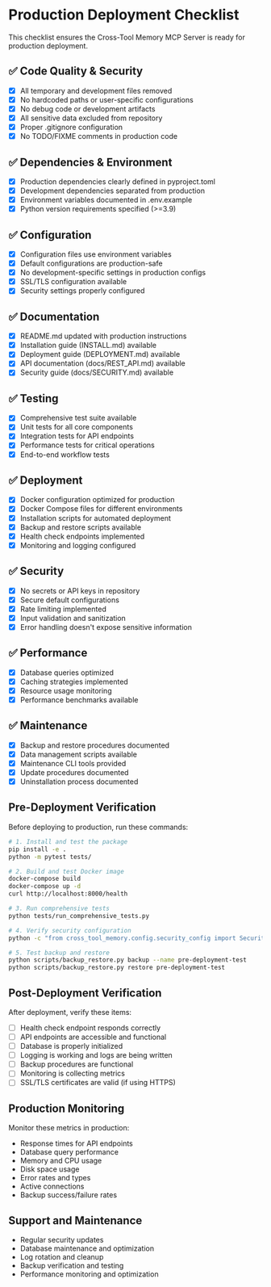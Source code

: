 # Production Deployment Checklist

This checklist ensures the Cross-Tool Memory MCP Server is ready for production deployment.

## ✅ Code Quality & Security

- [x] All temporary and development files removed
- [x] No hardcoded paths or user-specific configurations
- [x] No debug code or development artifacts
- [x] All sensitive data excluded from repository
- [x] Proper .gitignore configuration
- [x] No TODO/FIXME comments in production code

## ✅ Dependencies & Environment

- [x] Production dependencies clearly defined in pyproject.toml
- [x] Development dependencies separated from production
- [x] Environment variables documented in .env.example
- [x] Python version requirements specified (>=3.9)

## ✅ Configuration

- [x] Configuration files use environment variables
- [x] Default configurations are production-safe
- [x] No development-specific settings in production configs
- [x] SSL/TLS configuration available
- [x] Security settings properly configured

## ✅ Documentation

- [x] README.md updated with production instructions
- [x] Installation guide (INSTALL.md) available
- [x] Deployment guide (DEPLOYMENT.md) available
- [x] API documentation (docs/REST_API.md) available
- [x] Security guide (docs/SECURITY.md) available

## ✅ Testing

- [x] Comprehensive test suite available
- [x] Unit tests for all core components
- [x] Integration tests for API endpoints
- [x] Performance tests for critical operations
- [x] End-to-end workflow tests

## ✅ Deployment

- [x] Docker configuration optimized for production
- [x] Docker Compose files for different environments
- [x] Installation scripts for automated deployment
- [x] Backup and restore scripts available
- [x] Health check endpoints implemented
- [x] Monitoring and logging configured

## ✅ Security

- [x] No secrets or API keys in repository
- [x] Secure default configurations
- [x] Rate limiting implemented
- [x] Input validation and sanitization
- [x] Error handling doesn't expose sensitive information

## ✅ Performance

- [x] Database queries optimized
- [x] Caching strategies implemented
- [x] Resource usage monitoring
- [x] Performance benchmarks available

## ✅ Maintenance

- [x] Backup and restore procedures documented
- [x] Data management scripts available
- [x] Maintenance CLI tools provided
- [x] Update procedures documented
- [x] Uninstallation process documented

## Pre-Deployment Verification

Before deploying to production, run these commands:

```bash
# 1. Install and test the package
pip install -e .
python -m pytest tests/

# 2. Build and test Docker image
docker-compose build
docker-compose up -d
curl http://localhost:8000/health

# 3. Run comprehensive tests
python tests/run_comprehensive_tests.py

# 4. Verify security configuration
python -c "from cross_tool_memory.config.security_config import SecurityConfig; print('Security config OK')"

# 5. Test backup and restore
python scripts/backup_restore.py backup --name pre-deployment-test
python scripts/backup_restore.py restore pre-deployment-test
```

## Post-Deployment Verification

After deployment, verify these items:

- [ ] Health check endpoint responds correctly
- [ ] API endpoints are accessible and functional
- [ ] Database is properly initialized
- [ ] Logging is working and logs are being written
- [ ] Backup procedures are functional
- [ ] Monitoring is collecting metrics
- [ ] SSL/TLS certificates are valid (if using HTTPS)

## Production Monitoring

Monitor these metrics in production:

- Response times for API endpoints
- Database query performance
- Memory and CPU usage
- Disk space usage
- Error rates and types
- Active connections
- Backup success/failure rates

## Support and Maintenance

- Regular security updates
- Database maintenance and optimization
- Log rotation and cleanup
- Backup verification and testing
- Performance monitoring and optimization